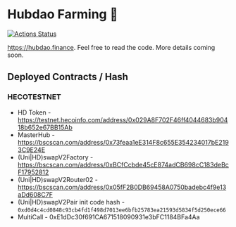 # Hubdao Farming 🥞

[![Actions Status](https://github.com/hub-dao/hubdao-farm/workflows/CI/badge.svg)](https://github.com/hub-dao/hubdao-farm/actions)

https://hubdao.finance. Feel free to read the code. More details coming soon.

## Deployed Contracts / Hash

### HECOTESTNET

- HD Token - https://testnet.hecoinfo.com/address/0x029A8F702F46ff4044683b90418b652e67BB15Ab
- MasterHub - https://bscscan.com/address/0x73feaa1eE314F8c655E354234017bE2193C9E24E
- (Uni|HD)swapV2Factory - https://bscscan.com/address/0xBCfCcbde45cE874adCB698cC183deBcF17952812
- (Uni|HD)swapV2Router02 - https://bscscan.com/address/0x05fF2B0DB69458A0750badebc4f9e13aDd608C7F
- (Uni|HD)swapV2Pair init code hash - `0xd0d4c4cd0848c93cb4fd1f498d7013ee6bfb25783ea21593d5834f5d250ece66`
- MultiCall - 0xE1dDc30f691CA671518090931e3bFC1184BFa4Aa
